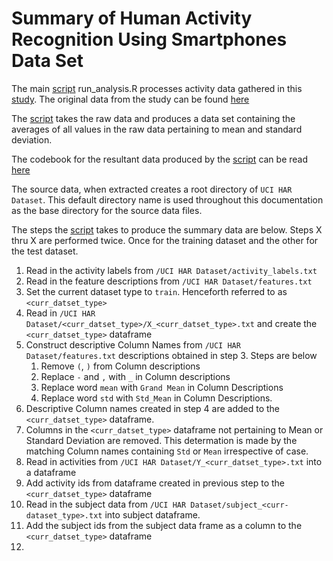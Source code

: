 # Summary of Human Activity Recognition Using Smartphones Data Set

The main [script](run_analysis.R) run_analysis.R processes activity data gathered in this [study](http://archive.ics.uci.edu/ml/datasets/Human+Activity+Recognition+Using+Smartphones). The original data from the study can be found [here](https://d396qusza40orc.cloudfront.net/getdata%2Fprojectfiles%2FUCI%20HAR%20Dataset.zip)

The [script](run_analysis.R) takes the raw data and produces a data set containing the averages of all values in the raw data pertaining to mean and standard deviation.

The codebook for the resultant data produced by the [script](run_analysis.R) can be read [here](Codebook.md)

The source data, when extracted creates a root directory of `UCI HAR Dataset`. This default directory name is used throughout this documentation as the base directory for the source data files.

The steps the [script](run_analysis.R) takes to produce the summary data are below. 
Steps X thru X are performed twice. Once for the training dataset and the other for the test dataset.

1. Read in the activity labels from `/UCI HAR Dataset/activity_labels.txt`
2. Read in the feature descriptions from `/UCI HAR Dataset/features.txt`
3. Set the current dataset type to `train`. Henceforth referred to as `<curr_datset_type>`
4. Read in `/UCI HAR Dataset/<curr_datset_type>/X_<curr_datset_type>.txt` and create the `<curr_datset_type>` dataframe
5. Construct descriptive Column Names from `/UCI HAR Dataset/features.txt` descriptions obtained in step 3. Steps are below
    1. Remove `(`, `)` from Column descriptions
    2. Replace `-` and `,` with `_` in Column descriptions
    3. Replace word `mean` with `Grand Mean` in Column Descriptions
    4. Replace word `std` with `Std_Mean` in Column Descriptions.
6. Descriptive Column names created in step 4 are added to the `<curr_datset_type>` dataframe.
7. Columns in the `<curr_datset_type>` dataframe not pertaining to Mean or Standard Deviation are removed. This determation is made by the matching Column names containing `Std` or `Mean` irrespective of case.
8. Read in activities from `/UCI HAR Dataset/Y_<curr_datset_type>.txt` into a dataframe
9. Add activity ids from dataframe created in previous step to the `<curr_datset_type>` dataframe
10. Read in the subject data from  `/UCI HAR Dataset/subject_<curr-dataset_type>.txt` into subject dataframe.
11. Add the subject ids from the subject data frame as a column to the `<curr_datset_type>` dataframe
12. 



